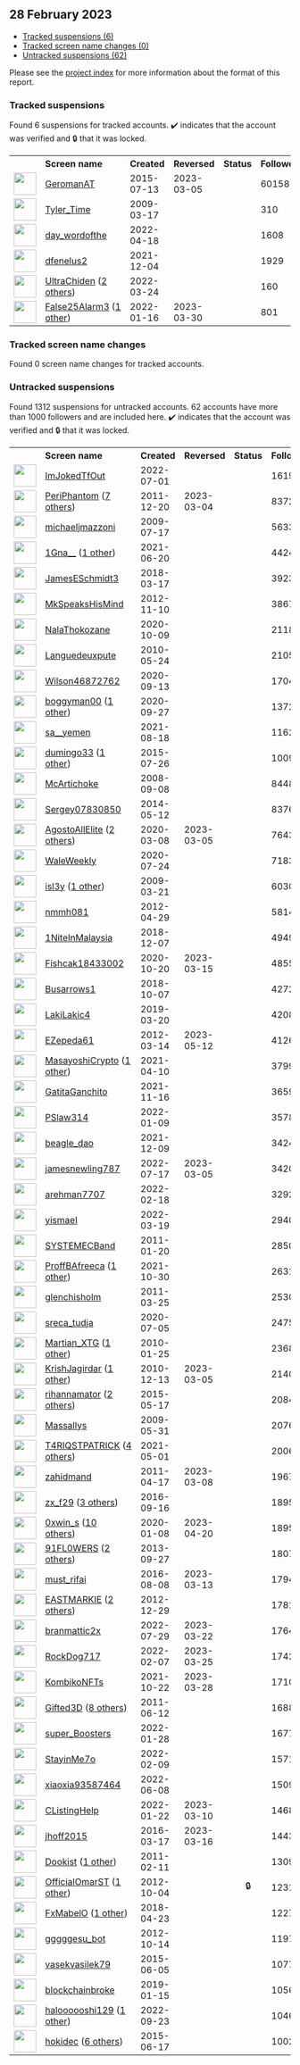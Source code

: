 ## 28 February 2023

* [Tracked suspensions (6)](#tracked-suspensions)
* [Tracked screen name changes (0)](#tracked-screen-name-changes)
* [Untracked suspensions (62)](#untracked-suspensions)

Please see the [project index](https://github.com/travisbrown/twitter-watch) for more information about the format of this report.

### Tracked suspensions

Found 6 suspensions for tracked accounts.
  ✔️ indicates that the account was verified and 🔒 that it was locked.

<table>
    <tr>
        <th></th>
        <th align="left">Screen name</th>
        <th align="left">Created</th>
        <th align="left">Reversed</th>
        <th align="left">Status</th>
        <th align="left">Followers</th>
        <th align="left">Ranking</th></tr>
    </tr>
        <tr>
            <td><a href="https://twitter.com/intent/user?user_id=3373146857">
                <img src="https://pbs.twimg.com/profile_images/1154480761141174272/rybTvKyo_normal.jpg" width="40px" height="40px" align="center"/></a>
            </td>
            <td>
                <a href="https://twitter.com/GeromanAT">GeromanAT</a></td>
            <td>2015-07-13</td>
            <td>2023-03-05</td>
            <td align="center"></td>
            <td>60158</td>
            <td>11699</td>
        </tr>
        <tr>
            <td><a href="https://twitter.com/intent/user?user_id=24810734">
                <img src="https://pbs.twimg.com/profile_images/1241594638361866241/a3GlVfAa_normal.jpg" width="40px" height="40px" align="center"/></a>
            </td>
            <td>
                <a href="https://twitter.com/Tyler_Time">Tyler_Time</a></td>
            <td>2009-03-17</td>
            <td></td>
            <td align="center"></td>
            <td>310</td>
            <td>16808</td>
        </tr>
        <tr>
            <td><a href="https://twitter.com/intent/user?user_id=1516032772036603906">
                <img src="https://pbs.twimg.com/profile_images/1545748977697669120/s7BV4l3J_normal.jpg" width="40px" height="40px" align="center"/></a>
            </td>
            <td>
                <a href="https://twitter.com/day_wordofthe">day_wordofthe</a></td>
            <td>2022-04-18</td>
            <td></td>
            <td align="center"></td>
            <td>1608</td>
            <td>21484</td>
        </tr>
        <tr>
            <td><a href="https://twitter.com/intent/user?user_id=1466953658013302788">
                <img src="https://pbs.twimg.com/profile_images/1466954273036582920/4Ka0RWVC_normal.jpg" width="40px" height="40px" align="center"/></a>
            </td>
            <td>
                <a href="https://twitter.com/dfenelus2">dfenelus2</a></td>
            <td>2021-12-04</td>
            <td></td>
            <td align="center"></td>
            <td>1929</td>
            <td>70521</td>
        </tr>
        <tr>
            <td><a href="https://twitter.com/intent/user?user_id=1507075580797374464">
                <img src="https://pbs.twimg.com/profile_images/1577840519408979968/hIgV2iiB_normal.jpg" width="40px" height="40px" align="center"/></a>
            </td>
            <td>
                <a href="https://twitter.com/UltraChiden">UltraChiden</a>&nbsp;(<a href="https://api.memory.lol/v1/tw/id/1507075580797374464">2 others</a>)&nbsp;</td>
            <td>2022-03-24</td>
            <td></td>
            <td align="center"></td>
            <td>160</td>
            <td>78065</td>
        </tr>
        <tr>
            <td><a href="https://twitter.com/intent/user?user_id=1482539323144683521">
                <img src="https://pbs.twimg.com/profile_images/1598847008923590656/bSwVmCKo_normal.jpg" width="40px" height="40px" align="center"/></a>
            </td>
            <td>
                <a href="https://twitter.com/False25Alarm3">False25Alarm3</a>&nbsp;(<a href="https://api.memory.lol/v1/tw/id/1482539323144683521">1 other</a>)&nbsp;</td>
            <td>2022-01-16</td>
            <td>2023-03-30</td>
            <td align="center"></td>
            <td>801</td>
            <td>99369</td>
        </tr></table>

### Tracked screen name changes

Found 0 screen name changes for tracked accounts.

### Untracked suspensions

Found 1312 suspensions for untracked accounts.
62 accounts have more than 1000 followers and are included here.
  ✔️ indicates that the account was verified and 🔒 that it was locked.

<table>
    <tr>
        <th></th>
        <th align="left">Screen name</th>
        <th align="left">Created</th>
        <th align="left">Reversed</th>
        <th align="left">Status</th>
        <th align="left">Followers</th>
    </tr>
        <tr>
            <td><a href="https://twitter.com/intent/user?user_id=1542944953776709637">
                <img src="https://pbs.twimg.com/profile_images/1577314275928014851/jI2WkK5N_normal.jpg" width="40px" height="40px" align="center"/></a>
            </td>
            <td>
                <a href="https://twitter.com/ImJokedTfOut">ImJokedTfOut</a></td>
            <td>2022-07-01</td>
            <td></td>
            <td align="center"></td>
            <td>161931</td>
        </tr>
        <tr>
            <td><a href="https://twitter.com/intent/user?user_id=441393753">
                <img src="https://pbs.twimg.com/profile_images/1590088584933134338/--8XPAU9_normal.jpg" width="40px" height="40px" align="center"/></a>
            </td>
            <td>
                <a href="https://twitter.com/PeriPhantom">PeriPhantom</a>&nbsp;(<a href="https://api.memory.lol/v1/tw/id/441393753">7 others</a>)&nbsp;</td>
            <td>2011-12-20</td>
            <td>2023-03-04</td>
            <td align="center"></td>
            <td>83729</td>
        </tr>
        <tr>
            <td><a href="https://twitter.com/intent/user?user_id=57757336">
                <img src="https://pbs.twimg.com/profile_images/374148339/logo_6___2__normal.jpg" width="40px" height="40px" align="center"/></a>
            </td>
            <td>
                <a href="https://twitter.com/michaeljmazzoni">michaeljmazzoni</a></td>
            <td>2009-07-17</td>
            <td></td>
            <td align="center"></td>
            <td>56337</td>
        </tr>
        <tr>
            <td><a href="https://twitter.com/intent/user?user_id=1406689409483919365">
                <img src="https://pbs.twimg.com/profile_images/1595718027877785600/02AfkvIq_normal.jpg" width="40px" height="40px" align="center"/></a>
            </td>
            <td>
                <a href="https://twitter.com/1Gna__">1Gna__</a>&nbsp;(<a href="https://api.memory.lol/v1/tw/id/1406689409483919365">1 other</a>)&nbsp;</td>
            <td>2021-06-20</td>
            <td></td>
            <td align="center"></td>
            <td>44248</td>
        </tr>
        <tr>
            <td><a href="https://twitter.com/intent/user?user_id=975111154128207872">
                <img src="https://abs.twimg.com/sticky/default_profile_images/default_profile_normal.png" width="40px" height="40px" align="center"/></a>
            </td>
            <td>
                <a href="https://twitter.com/JamesESchmidt3">JamesESchmidt3</a></td>
            <td>2018-03-17</td>
            <td></td>
            <td align="center"></td>
            <td>39233</td>
        </tr>
        <tr>
            <td><a href="https://twitter.com/intent/user?user_id=938335874">
                <img src="https://pbs.twimg.com/profile_images/739516656771178497/6iQ9ssZr_normal.jpg" width="40px" height="40px" align="center"/></a>
            </td>
            <td>
                <a href="https://twitter.com/MkSpeaksHisMind">MkSpeaksHisMind</a></td>
            <td>2012-11-10</td>
            <td></td>
            <td align="center"></td>
            <td>38671</td>
        </tr>
        <tr>
            <td><a href="https://twitter.com/intent/user?user_id=1314698864562233344">
                <img src="https://pbs.twimg.com/profile_images/1409148922652733443/UuwqYMua_normal.jpg" width="40px" height="40px" align="center"/></a>
            </td>
            <td>
                <a href="https://twitter.com/NalaThokozane">NalaThokozane</a></td>
            <td>2020-10-09</td>
            <td></td>
            <td align="center"></td>
            <td>21185</td>
        </tr>
        <tr>
            <td><a href="https://twitter.com/intent/user?user_id=147625273">
                <img src="https://pbs.twimg.com/profile_images/1517170442750119938/XAsigQhU_normal.jpg" width="40px" height="40px" align="center"/></a>
            </td>
            <td>
                <a href="https://twitter.com/Languedeuxpute">Languedeuxpute</a></td>
            <td>2010-05-24</td>
            <td></td>
            <td align="center"></td>
            <td>21054</td>
        </tr>
        <tr>
            <td><a href="https://twitter.com/intent/user?user_id=1305144116662153216">
                <img src="https://pbs.twimg.com/profile_images/1598361240560013312/sbHhzNZb_normal.jpg" width="40px" height="40px" align="center"/></a>
            </td>
            <td>
                <a href="https://twitter.com/Wilson46872762">Wilson46872762</a></td>
            <td>2020-09-13</td>
            <td></td>
            <td align="center"></td>
            <td>17048</td>
        </tr>
        <tr>
            <td><a href="https://twitter.com/intent/user?user_id=1310139798552797185">
                <img src="https://pbs.twimg.com/profile_images/1400471401035976708/IRjT1IwE_normal.jpg" width="40px" height="40px" align="center"/></a>
            </td>
            <td>
                <a href="https://twitter.com/boggyman00">boggyman00</a>&nbsp;(<a href="https://api.memory.lol/v1/tw/id/1310139798552797185">1 other</a>)&nbsp;</td>
            <td>2020-09-27</td>
            <td></td>
            <td align="center"></td>
            <td>13729</td>
        </tr>
        <tr>
            <td><a href="https://twitter.com/intent/user?user_id=1428030494755770377">
                <img src="https://pbs.twimg.com/profile_images/1516169863567482892/_G8OMx_s_normal.jpg" width="40px" height="40px" align="center"/></a>
            </td>
            <td>
                <a href="https://twitter.com/sa__yemen">sa__yemen</a></td>
            <td>2021-08-18</td>
            <td></td>
            <td align="center"></td>
            <td>11626</td>
        </tr>
        <tr>
            <td><a href="https://twitter.com/intent/user?user_id=3294455634">
                <img src="https://pbs.twimg.com/profile_images/1584499769048809473/ZOCIzRIq_normal.jpg" width="40px" height="40px" align="center"/></a>
            </td>
            <td>
                <a href="https://twitter.com/dumingo33">dumingo33</a>&nbsp;(<a href="https://api.memory.lol/v1/tw/id/3294455634">1 other</a>)&nbsp;</td>
            <td>2015-07-26</td>
            <td></td>
            <td align="center"></td>
            <td>10097</td>
        </tr>
        <tr>
            <td><a href="https://twitter.com/intent/user?user_id=16189719">
                <img src="https://pbs.twimg.com/profile_images/378800000557354618/1a6b66f365da36e49685f654b998613d_normal.jpeg" width="40px" height="40px" align="center"/></a>
            </td>
            <td>
                <a href="https://twitter.com/McArtichoke">McArtichoke</a></td>
            <td>2008-09-08</td>
            <td></td>
            <td align="center"></td>
            <td>8448</td>
        </tr>
        <tr>
            <td><a href="https://twitter.com/intent/user?user_id=2491298978">
                <img src="https://pbs.twimg.com/profile_images/1478412655400468487/YX8SZiEz_normal.jpg" width="40px" height="40px" align="center"/></a>
            </td>
            <td>
                <a href="https://twitter.com/Sergey07830850">Sergey07830850</a></td>
            <td>2014-05-12</td>
            <td></td>
            <td align="center"></td>
            <td>8376</td>
        </tr>
        <tr>
            <td><a href="https://twitter.com/intent/user?user_id=1236765701530157057">
                <img src="https://pbs.twimg.com/profile_images/1493726700676419585/RdksLxGr_normal.jpg" width="40px" height="40px" align="center"/></a>
            </td>
            <td>
                <a href="https://twitter.com/AgostoAllElite">AgostoAllElite</a>&nbsp;(<a href="https://api.memory.lol/v1/tw/id/1236765701530157057">2 others</a>)&nbsp;</td>
            <td>2020-03-08</td>
            <td>2023-03-05</td>
            <td align="center"></td>
            <td>7643</td>
        </tr>
        <tr>
            <td><a href="https://twitter.com/intent/user?user_id=1286740255757008896">
                <img src="https://pbs.twimg.com/profile_images/1568805718215606272/nLrMn08e_normal.jpg" width="40px" height="40px" align="center"/></a>
            </td>
            <td>
                <a href="https://twitter.com/WaleWeekly">WaleWeekly</a></td>
            <td>2020-07-24</td>
            <td></td>
            <td align="center"></td>
            <td>7183</td>
        </tr>
        <tr>
            <td><a href="https://twitter.com/intent/user?user_id=25714494">
                <img src="https://pbs.twimg.com/profile_images/1545891658335768576/6AYv3r7Y_normal.jpg" width="40px" height="40px" align="center"/></a>
            </td>
            <td>
                <a href="https://twitter.com/isl3y">isl3y</a>&nbsp;(<a href="https://api.memory.lol/v1/tw/id/25714494">1 other</a>)&nbsp;</td>
            <td>2009-03-21</td>
            <td></td>
            <td align="center"></td>
            <td>6030</td>
        </tr>
        <tr>
            <td><a href="https://twitter.com/intent/user?user_id=566215932">
                <img src="https://pbs.twimg.com/profile_images/931804696142114816/uRTvhO4x_normal.jpg" width="40px" height="40px" align="center"/></a>
            </td>
            <td>
                <a href="https://twitter.com/nmmh081">nmmh081</a></td>
            <td>2012-04-29</td>
            <td></td>
            <td align="center"></td>
            <td>5814</td>
        </tr>
        <tr>
            <td><a href="https://twitter.com/intent/user?user_id=1071007523837100034">
                <img src="https://pbs.twimg.com/profile_images/1471624424306589699/TC3EUC9Z_normal.jpg" width="40px" height="40px" align="center"/></a>
            </td>
            <td>
                <a href="https://twitter.com/1NiteInMalaysia">1NiteInMalaysia</a></td>
            <td>2018-12-07</td>
            <td></td>
            <td align="center"></td>
            <td>4949</td>
        </tr>
        <tr>
            <td><a href="https://twitter.com/intent/user?user_id=1318589165592842240">
                <img src="https://pbs.twimg.com/profile_images/1414944011719225352/ChdqI5eg_normal.jpg" width="40px" height="40px" align="center"/></a>
            </td>
            <td>
                <a href="https://twitter.com/Fishcak18433002">Fishcak18433002</a></td>
            <td>2020-10-20</td>
            <td>2023-03-15</td>
            <td align="center"></td>
            <td>4855</td>
        </tr>
        <tr>
            <td><a href="https://twitter.com/intent/user?user_id=1049048761186574338">
                <img src="https://pbs.twimg.com/profile_images/1586619396633526274/Bm1Iyjhu_normal.jpg" width="40px" height="40px" align="center"/></a>
            </td>
            <td>
                <a href="https://twitter.com/Busarrows1">Busarrows1</a></td>
            <td>2018-10-07</td>
            <td></td>
            <td align="center"></td>
            <td>4272</td>
        </tr>
        <tr>
            <td><a href="https://twitter.com/intent/user?user_id=1108478598137200641">
                <img src="https://pbs.twimg.com/profile_images/1281871815812489217/Dq0q41GV_normal.jpg" width="40px" height="40px" align="center"/></a>
            </td>
            <td>
                <a href="https://twitter.com/LakiLakic4">LakiLakic4</a></td>
            <td>2019-03-20</td>
            <td></td>
            <td align="center"></td>
            <td>4208</td>
        </tr>
        <tr>
            <td><a href="https://twitter.com/intent/user?user_id=523930464">
                <img src="https://pbs.twimg.com/profile_images/946589773551902720/-1dQkqnQ_normal.jpg" width="40px" height="40px" align="center"/></a>
            </td>
            <td>
                <a href="https://twitter.com/EZepeda61">EZepeda61</a></td>
            <td>2012-03-14</td>
            <td>2023-05-12</td>
            <td align="center"></td>
            <td>4126</td>
        </tr>
        <tr>
            <td><a href="https://twitter.com/intent/user?user_id=1380991486443937795">
                <img src="https://pbs.twimg.com/profile_images/1591159479571472385/cSkmjcu__normal.jpg" width="40px" height="40px" align="center"/></a>
            </td>
            <td>
                <a href="https://twitter.com/MasayoshiCrypto">MasayoshiCrypto</a>&nbsp;(<a href="https://api.memory.lol/v1/tw/id/1380991486443937795">1 other</a>)&nbsp;</td>
            <td>2021-04-10</td>
            <td></td>
            <td align="center"></td>
            <td>3799</td>
        </tr>
        <tr>
            <td><a href="https://twitter.com/intent/user?user_id=1460673280927580179">
                <img src="https://pbs.twimg.com/profile_images/1500719338982199296/Oxroq6m7_normal.jpg" width="40px" height="40px" align="center"/></a>
            </td>
            <td>
                <a href="https://twitter.com/GatitaGanchito">GatitaGanchito</a></td>
            <td>2021-11-16</td>
            <td></td>
            <td align="center"></td>
            <td>3659</td>
        </tr>
        <tr>
            <td><a href="https://twitter.com/intent/user?user_id=1480322755794898945">
                <img src="https://pbs.twimg.com/profile_images/1592637719775416320/HlNd3xS9_normal.png" width="40px" height="40px" align="center"/></a>
            </td>
            <td>
                <a href="https://twitter.com/PSlaw314">PSlaw314</a></td>
            <td>2022-01-09</td>
            <td></td>
            <td align="center"></td>
            <td>3578</td>
        </tr>
        <tr>
            <td><a href="https://twitter.com/intent/user?user_id=1468883758900154371">
                <img src="https://pbs.twimg.com/profile_images/1593164406556225538/ZS_dSewA_normal.jpg" width="40px" height="40px" align="center"/></a>
            </td>
            <td>
                <a href="https://twitter.com/beagle_dao">beagle_dao</a></td>
            <td>2021-12-09</td>
            <td></td>
            <td align="center"></td>
            <td>3424</td>
        </tr>
        <tr>
            <td><a href="https://twitter.com/intent/user?user_id=1548794115705360384">
                <img src="https://pbs.twimg.com/profile_images/1562729315887747072/uknvDCVA_normal.jpg" width="40px" height="40px" align="center"/></a>
            </td>
            <td>
                <a href="https://twitter.com/jamesnewling787">jamesnewling787</a></td>
            <td>2022-07-17</td>
            <td>2023-03-05</td>
            <td align="center"></td>
            <td>3420</td>
        </tr>
        <tr>
            <td><a href="https://twitter.com/intent/user?user_id=1494795480848429056">
                <img src="https://pbs.twimg.com/profile_images/1582488272386904071/Fawi3pam_normal.jpg" width="40px" height="40px" align="center"/></a>
            </td>
            <td>
                <a href="https://twitter.com/arehman7707">arehman7707</a></td>
            <td>2022-02-18</td>
            <td></td>
            <td align="center"></td>
            <td>3292</td>
        </tr>
        <tr>
            <td><a href="https://twitter.com/intent/user?user_id=1505304778087321601">
                <img src="https://pbs.twimg.com/profile_images/1598020864401936414/g_b-FVgW_normal.jpg" width="40px" height="40px" align="center"/></a>
            </td>
            <td>
                <a href="https://twitter.com/yismaeI">yismaeI</a></td>
            <td>2022-03-19</td>
            <td></td>
            <td align="center"></td>
            <td>2940</td>
        </tr>
        <tr>
            <td><a href="https://twitter.com/intent/user?user_id=240572205">
                <img src="https://pbs.twimg.com/profile_images/1230551257/systemecLogo1_normal.jpg" width="40px" height="40px" align="center"/></a>
            </td>
            <td>
                <a href="https://twitter.com/SYSTEMECBand">SYSTEMECBand</a></td>
            <td>2011-01-20</td>
            <td></td>
            <td align="center"></td>
            <td>2850</td>
        </tr>
        <tr>
            <td><a href="https://twitter.com/intent/user?user_id=1454308971993616385">
                <img src="https://pbs.twimg.com/profile_images/1584430844562747392/_ni5zuCW_normal.jpg" width="40px" height="40px" align="center"/></a>
            </td>
            <td>
                <a href="https://twitter.com/ProffBAfreeca">ProffBAfreeca</a>&nbsp;(<a href="https://api.memory.lol/v1/tw/id/1454308971993616385">1 other</a>)&nbsp;</td>
            <td>2021-10-30</td>
            <td></td>
            <td align="center"></td>
            <td>2631</td>
        </tr>
        <tr>
            <td><a href="https://twitter.com/intent/user?user_id=271826723">
                <img src="https://pbs.twimg.com/profile_images/1599004357399281665/fbOe_Bxt_normal.jpg" width="40px" height="40px" align="center"/></a>
            </td>
            <td>
                <a href="https://twitter.com/glenchisholm">glenchisholm</a></td>
            <td>2011-03-25</td>
            <td></td>
            <td align="center"></td>
            <td>2530</td>
        </tr>
        <tr>
            <td><a href="https://twitter.com/intent/user?user_id=1279862912262246400">
                <img src="https://pbs.twimg.com/profile_images/1548777288824750086/As2uC-np_normal.jpg" width="40px" height="40px" align="center"/></a>
            </td>
            <td>
                <a href="https://twitter.com/sreca_tudja">sreca_tudja</a></td>
            <td>2020-07-05</td>
            <td></td>
            <td align="center"></td>
            <td>2475</td>
        </tr>
        <tr>
            <td><a href="https://twitter.com/intent/user?user_id=108153857">
                <img src="https://pbs.twimg.com/profile_images/1524202460507688961/qyKLnye2_normal.jpg" width="40px" height="40px" align="center"/></a>
            </td>
            <td>
                <a href="https://twitter.com/Martian_XTG">Martian_XTG</a>&nbsp;(<a href="https://api.memory.lol/v1/tw/id/108153857">1 other</a>)&nbsp;</td>
            <td>2010-01-25</td>
            <td></td>
            <td align="center"></td>
            <td>2368</td>
        </tr>
        <tr>
            <td><a href="https://twitter.com/intent/user?user_id=226342641">
                <img src="https://pbs.twimg.com/profile_images/1540841594634510336/wLLo9Cw__normal.jpg" width="40px" height="40px" align="center"/></a>
            </td>
            <td>
                <a href="https://twitter.com/KrishJagirdar">KrishJagirdar</a>&nbsp;(<a href="https://api.memory.lol/v1/tw/id/226342641">1 other</a>)&nbsp;</td>
            <td>2010-12-13</td>
            <td>2023-03-05</td>
            <td align="center"></td>
            <td>2140</td>
        </tr>
        <tr>
            <td><a href="https://twitter.com/intent/user?user_id=3218477222">
                <img src="https://pbs.twimg.com/profile_images/1596681752411770880/d1TaSmYp_normal.jpg" width="40px" height="40px" align="center"/></a>
            </td>
            <td>
                <a href="https://twitter.com/rihannamator">rihannamator</a>&nbsp;(<a href="https://api.memory.lol/v1/tw/id/3218477222">2 others</a>)&nbsp;</td>
            <td>2015-05-17</td>
            <td></td>
            <td align="center"></td>
            <td>2084</td>
        </tr>
        <tr>
            <td><a href="https://twitter.com/intent/user?user_id=43749261">
                <img src="https://pbs.twimg.com/profile_images/1541822518213971975/GWfJAW1L_normal.jpg" width="40px" height="40px" align="center"/></a>
            </td>
            <td>
                <a href="https://twitter.com/Massallys">Massallys</a></td>
            <td>2009-05-31</td>
            <td></td>
            <td align="center"></td>
            <td>2076</td>
        </tr>
        <tr>
            <td><a href="https://twitter.com/intent/user?user_id=1388451024671805442">
                <img src="https://pbs.twimg.com/profile_images/1596309134516813825/RKDFKJeq_normal.jpg" width="40px" height="40px" align="center"/></a>
            </td>
            <td>
                <a href="https://twitter.com/T4RIQSTPATRICK">T4RIQSTPATRICK</a>&nbsp;(<a href="https://api.memory.lol/v1/tw/id/1388451024671805442">4 others</a>)&nbsp;</td>
            <td>2021-05-01</td>
            <td></td>
            <td align="center"></td>
            <td>2006</td>
        </tr>
        <tr>
            <td><a href="https://twitter.com/intent/user?user_id=283588983">
                <img src="https://pbs.twimg.com/profile_images/1566026835103735811/-VFYGF4W_normal.jpg" width="40px" height="40px" align="center"/></a>
            </td>
            <td>
                <a href="https://twitter.com/zahidmand">zahidmand</a></td>
            <td>2011-04-17</td>
            <td>2023-03-08</td>
            <td align="center"></td>
            <td>1967</td>
        </tr>
        <tr>
            <td><a href="https://twitter.com/intent/user?user_id=776796260175085568">
                <img src="https://pbs.twimg.com/profile_images/1597282239318036482/pHJ7IqBJ_normal.jpg" width="40px" height="40px" align="center"/></a>
            </td>
            <td>
                <a href="https://twitter.com/zx_f29">zx_f29</a>&nbsp;(<a href="https://api.memory.lol/v1/tw/id/776796260175085568">3 others</a>)&nbsp;</td>
            <td>2016-09-16</td>
            <td></td>
            <td align="center"></td>
            <td>1895</td>
        </tr>
        <tr>
            <td><a href="https://twitter.com/intent/user?user_id=1215029614680035330">
                <img src="https://pbs.twimg.com/profile_images/1589150002927919105/LZhz-gWp_normal.jpg" width="40px" height="40px" align="center"/></a>
            </td>
            <td>
                <a href="https://twitter.com/0xwin_s">0xwin_s</a>&nbsp;(<a href="https://api.memory.lol/v1/tw/id/1215029614680035330">10 others</a>)&nbsp;</td>
            <td>2020-01-08</td>
            <td>2023-04-20</td>
            <td align="center"></td>
            <td>1895</td>
        </tr>
        <tr>
            <td><a href="https://twitter.com/intent/user?user_id=1911645606">
                <img src="https://pbs.twimg.com/profile_images/1404193667657748483/1k5tH78f_normal.jpg" width="40px" height="40px" align="center"/></a>
            </td>
            <td>
                <a href="https://twitter.com/91FL0WERS">91FL0WERS</a>&nbsp;(<a href="https://api.memory.lol/v1/tw/id/1911645606">2 others</a>)&nbsp;</td>
            <td>2013-09-27</td>
            <td></td>
            <td align="center"></td>
            <td>1807</td>
        </tr>
        <tr>
            <td><a href="https://twitter.com/intent/user?user_id=762656754895171584">
                <img src="https://pbs.twimg.com/profile_images/1549730914342617088/l5ASZeHv_normal.jpg" width="40px" height="40px" align="center"/></a>
            </td>
            <td>
                <a href="https://twitter.com/must_rifai">must_rifai</a></td>
            <td>2016-08-08</td>
            <td>2023-03-13</td>
            <td align="center"></td>
            <td>1794</td>
        </tr>
        <tr>
            <td><a href="https://twitter.com/intent/user?user_id=1043574961">
                <img src="https://pbs.twimg.com/profile_images/1598943302736150529/Biq3n1z7_normal.jpg" width="40px" height="40px" align="center"/></a>
            </td>
            <td>
                <a href="https://twitter.com/EASTMARKIE">EASTMARKIE</a>&nbsp;(<a href="https://api.memory.lol/v1/tw/id/1043574961">2 others</a>)&nbsp;</td>
            <td>2012-12-29</td>
            <td></td>
            <td align="center"></td>
            <td>1781</td>
        </tr>
        <tr>
            <td><a href="https://twitter.com/intent/user?user_id=1553145477855584257">
                <img src="https://pbs.twimg.com/profile_images/1598748579954294787/u8w65hKA_normal.jpg" width="40px" height="40px" align="center"/></a>
            </td>
            <td>
                <a href="https://twitter.com/branmattic2x">branmattic2x</a></td>
            <td>2022-07-29</td>
            <td>2023-03-22</td>
            <td align="center"></td>
            <td>1764</td>
        </tr>
        <tr>
            <td><a href="https://twitter.com/intent/user?user_id=1490484353780137986">
                <img src="https://pbs.twimg.com/profile_images/1490485602323685379/CuZiXPHy_normal.jpg" width="40px" height="40px" align="center"/></a>
            </td>
            <td>
                <a href="https://twitter.com/RockDog717">RockDog717</a></td>
            <td>2022-02-07</td>
            <td>2023-03-25</td>
            <td align="center"></td>
            <td>1742</td>
        </tr>
        <tr>
            <td><a href="https://twitter.com/intent/user?user_id=1451580298156810275">
                <img src="https://pbs.twimg.com/profile_images/1526581444864364549/jkXZ8THD_normal.jpg" width="40px" height="40px" align="center"/></a>
            </td>
            <td>
                <a href="https://twitter.com/KombikoNFTs">KombikoNFTs</a></td>
            <td>2021-10-22</td>
            <td>2023-03-28</td>
            <td align="center"></td>
            <td>1710</td>
        </tr>
        <tr>
            <td><a href="https://twitter.com/intent/user?user_id=315910041">
                <img src="https://pbs.twimg.com/profile_images/1593626306788343809/f_5bOYq7_normal.jpg" width="40px" height="40px" align="center"/></a>
            </td>
            <td>
                <a href="https://twitter.com/Gifted3D">Gifted3D</a>&nbsp;(<a href="https://api.memory.lol/v1/tw/id/315910041">8 others</a>)&nbsp;</td>
            <td>2011-06-12</td>
            <td></td>
            <td align="center"></td>
            <td>1688</td>
        </tr>
        <tr>
            <td><a href="https://twitter.com/intent/user?user_id=1486941196408836102">
                <img src="https://pbs.twimg.com/profile_images/1549456329730818051/TFJemA7o_normal.jpg" width="40px" height="40px" align="center"/></a>
            </td>
            <td>
                <a href="https://twitter.com/super_Boosters">super_Boosters</a></td>
            <td>2022-01-28</td>
            <td></td>
            <td align="center"></td>
            <td>1677</td>
        </tr>
        <tr>
            <td><a href="https://twitter.com/intent/user?user_id=1491289857712435201">
                <img src="https://pbs.twimg.com/profile_images/1598388903769251841/_bGsc4Ic_normal.jpg" width="40px" height="40px" align="center"/></a>
            </td>
            <td>
                <a href="https://twitter.com/StayinMe7o">StayinMe7o</a></td>
            <td>2022-02-09</td>
            <td></td>
            <td align="center"></td>
            <td>1571</td>
        </tr>
        <tr>
            <td><a href="https://twitter.com/intent/user?user_id=1534569059144056832">
                <img src="https://pbs.twimg.com/profile_images/1534571115154219009/miSPwn4W_normal.jpg" width="40px" height="40px" align="center"/></a>
            </td>
            <td>
                <a href="https://twitter.com/xiaoxia93587464">xiaoxia93587464</a></td>
            <td>2022-06-08</td>
            <td></td>
            <td align="center"></td>
            <td>1509</td>
        </tr>
        <tr>
            <td><a href="https://twitter.com/intent/user?user_id=1484779790574190593">
                <img src="https://pbs.twimg.com/profile_images/1533791957956571137/Neg--q6a_normal.jpg" width="40px" height="40px" align="center"/></a>
            </td>
            <td>
                <a href="https://twitter.com/CListingHelp">CListingHelp</a></td>
            <td>2022-01-22</td>
            <td>2023-03-10</td>
            <td align="center"></td>
            <td>1468</td>
        </tr>
        <tr>
            <td><a href="https://twitter.com/intent/user?user_id=710536370565976064">
                <img src="https://pbs.twimg.com/profile_images/1392094788397281287/pMPxsDH5_normal.jpg" width="40px" height="40px" align="center"/></a>
            </td>
            <td>
                <a href="https://twitter.com/jhoff2015">jhoff2015</a></td>
            <td>2016-03-17</td>
            <td>2023-03-16</td>
            <td align="center"></td>
            <td>1443</td>
        </tr>
        <tr>
            <td><a href="https://twitter.com/intent/user?user_id=250592291">
                <img src="https://pbs.twimg.com/profile_images/681907529144729601/1SxmC_EO_normal.jpg" width="40px" height="40px" align="center"/></a>
            </td>
            <td>
                <a href="https://twitter.com/Dookist">Dookist</a>&nbsp;(<a href="https://api.memory.lol/v1/tw/id/250592291">1 other</a>)&nbsp;</td>
            <td>2011-02-11</td>
            <td></td>
            <td align="center"></td>
            <td>1309</td>
        </tr>
        <tr>
            <td><a href="https://twitter.com/intent/user?user_id=861816577">
                <img src="https://pbs.twimg.com/profile_images/1297120250027180033/ThJYrPI0_normal.jpg" width="40px" height="40px" align="center"/></a>
            </td>
            <td>
                <a href="https://twitter.com/OfficialOmarST">OfficialOmarST</a>&nbsp;(<a href="https://api.memory.lol/v1/tw/id/861816577">1 other</a>)&nbsp;</td>
            <td>2012-10-04</td>
            <td></td>
            <td align="center">🔒</td>
            <td>1231</td>
        </tr>
        <tr>
            <td><a href="https://twitter.com/intent/user?user_id=988419606451752961">
                <img src="https://pbs.twimg.com/profile_images/1533364731368595457/UOSmt0yn_normal.jpg" width="40px" height="40px" align="center"/></a>
            </td>
            <td>
                <a href="https://twitter.com/FxMabelO">FxMabelO</a>&nbsp;(<a href="https://api.memory.lol/v1/tw/id/988419606451752961">1 other</a>)&nbsp;</td>
            <td>2018-04-23</td>
            <td></td>
            <td align="center"></td>
            <td>1227</td>
        </tr>
        <tr>
            <td><a href="https://twitter.com/intent/user?user_id=880394419">
                <img src="https://pbs.twimg.com/profile_images/2719718686/1da1414ceefd6317f7fa3a867e201be3_normal.png" width="40px" height="40px" align="center"/></a>
            </td>
            <td>
                <a href="https://twitter.com/gggggesu_bot">gggggesu_bot</a></td>
            <td>2012-10-14</td>
            <td></td>
            <td align="center"></td>
            <td>1197</td>
        </tr>
        <tr>
            <td><a href="https://twitter.com/intent/user?user_id=3309694072">
                <img src="https://pbs.twimg.com/profile_images/821963462658129920/Pix_b2fJ_normal.jpg" width="40px" height="40px" align="center"/></a>
            </td>
            <td>
                <a href="https://twitter.com/vasekvasilek79">vasekvasilek79</a></td>
            <td>2015-06-05</td>
            <td></td>
            <td align="center"></td>
            <td>1077</td>
        </tr>
        <tr>
            <td><a href="https://twitter.com/intent/user?user_id=1085261322764279808">
                <img src="https://pbs.twimg.com/profile_images/1496135857274859520/XIoQpYQr_normal.jpg" width="40px" height="40px" align="center"/></a>
            </td>
            <td>
                <a href="https://twitter.com/blockchainbroke">blockchainbroke</a></td>
            <td>2019-01-15</td>
            <td></td>
            <td align="center"></td>
            <td>1056</td>
        </tr>
        <tr>
            <td><a href="https://twitter.com/intent/user?user_id=1573312735445663744">
                <img src="https://pbs.twimg.com/profile_images/1587408482713718784/Wu4O0iXm_normal.jpg" width="40px" height="40px" align="center"/></a>
            </td>
            <td>
                <a href="https://twitter.com/haloooooshi129">haloooooshi129</a>&nbsp;(<a href="https://api.memory.lol/v1/tw/id/1573312735445663744">1 other</a>)&nbsp;</td>
            <td>2022-09-23</td>
            <td></td>
            <td align="center"></td>
            <td>1046</td>
        </tr>
        <tr>
            <td><a href="https://twitter.com/intent/user?user_id=3248011573">
                <img src="https://pbs.twimg.com/profile_images/1597935902764199936/M00AoTA4_normal.jpg" width="40px" height="40px" align="center"/></a>
            </td>
            <td>
                <a href="https://twitter.com/hokidec">hokidec</a>&nbsp;(<a href="https://api.memory.lol/v1/tw/id/3248011573">6 others</a>)&nbsp;</td>
            <td>2015-06-17</td>
            <td></td>
            <td align="center"></td>
            <td>1002</td>
        </tr></table>
